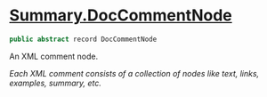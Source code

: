 # [Summary.DocCommentNode](../src/Core/DocCommentNode.cs#L9)
```cs
public abstract record DocCommentNode
```

An XML comment node.

_Each XML comment consists of a collection of nodes like text, links, examples, summary, etc._

